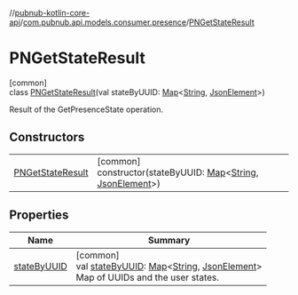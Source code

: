 //[pubnub-kotlin-core-api](../../../index.md)/[com.pubnub.api.models.consumer.presence](../index.md)/[PNGetStateResult](index.md)

# PNGetStateResult

[common]\
class [PNGetStateResult](index.md)(val stateByUUID: [Map](https://kotlinlang.org/api/latest/jvm/stdlib/kotlin-stdlib/kotlin.collections/-map/index.html)&lt;[String](https://kotlinlang.org/api/latest/jvm/stdlib/kotlin-stdlib/kotlin/-string/index.html), [JsonElement](../../com.pubnub.api/-json-element/index.md)&gt;)

Result of the GetPresenceState operation.

## Constructors

| | |
|---|---|
| [PNGetStateResult](-p-n-get-state-result.md) | [common]<br>constructor(stateByUUID: [Map](https://kotlinlang.org/api/latest/jvm/stdlib/kotlin-stdlib/kotlin.collections/-map/index.html)&lt;[String](https://kotlinlang.org/api/latest/jvm/stdlib/kotlin-stdlib/kotlin/-string/index.html), [JsonElement](../../com.pubnub.api/-json-element/index.md)&gt;) |

## Properties

| Name | Summary |
|---|---|
| [stateByUUID](state-by-u-u-i-d.md) | [common]<br>val [stateByUUID](state-by-u-u-i-d.md): [Map](https://kotlinlang.org/api/latest/jvm/stdlib/kotlin-stdlib/kotlin.collections/-map/index.html)&lt;[String](https://kotlinlang.org/api/latest/jvm/stdlib/kotlin-stdlib/kotlin/-string/index.html), [JsonElement](../../com.pubnub.api/-json-element/index.md)&gt;<br>Map of UUIDs and the user states. |

